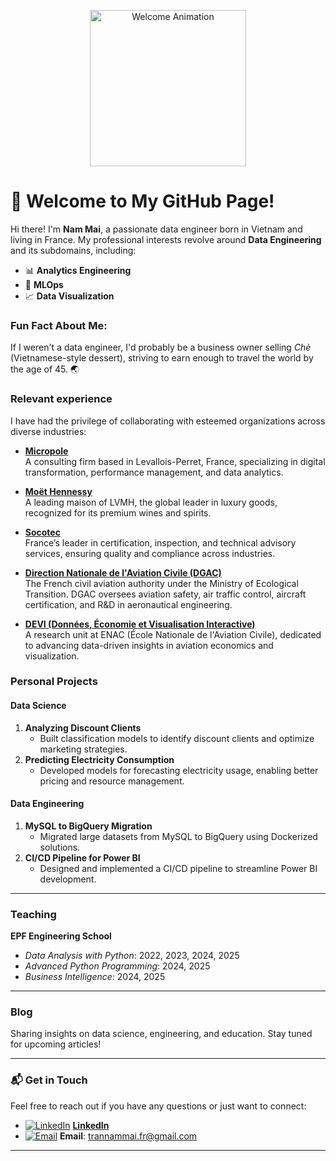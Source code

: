 <p align="center">
  <img src="https://i0.wp.com/media1.giphy.com/media/3o7TKMt1VVNkHV2PaE/giphy.gif" width="250" height="250" alt="Welcome Animation"/>
</p>

# 👋 Welcome to My GitHub Page!

Hi there! I'm **Nam Mai**, a passionate data engineer born in Vietnam and living in France. My professional interests revolve around **Data Engineering** and its subdomains, including:

- 📊 **Analytics Engineering**
- 🤖 **MLOps**
- 📈 **Data Visualization**

### Fun Fact About Me:
If I weren't a data engineer, I'd probably be a business owner selling *Chè* (Vietnamese-style dessert), striving to earn enough to travel the world by the age of 45. 🌏

### **Relevant experience**  

I have had the privilege of collaborating with esteemed organizations across diverse industries:  

- **[Micropole](https://www.micropole.com/)**  
   A consulting firm based in Levallois-Perret, France, specializing in digital transformation, performance management, and data analytics.  

- **[Moët Hennessy](https://www.moet-hennessy.com/)**  
   A leading maison of LVMH, the global leader in luxury goods, recognized for its premium wines and spirits.  

- **[Socotec](https://www.socotec.com/)**  
   France’s leader in certification, inspection, and technical advisory services, ensuring quality and compliance across industries.  

- **[Direction Nationale de l'Aviation Civile (DGAC)](https://www.ecologie.gouv.fr/direction-generale-laviation-civile-dgac)**  
   The French civil aviation authority under the Ministry of Ecological Transition. DGAC oversees aviation safety, air traffic control, aircraft certification, and R&D in aeronautical engineering.  

- **[DEVI (Données, Économie et Visualisation Interactive)](https://www.enac.fr/en/research)**  
   A research unit at ENAC (École Nationale de l'Aviation Civile), dedicated to advancing data-driven insights in aviation economics and visualization.  

### **Personal Projects**  

#### **Data Science**  
1. **Analyzing Discount Clients**  
   - Built classification models to identify discount clients and optimize marketing strategies.  
2. **Predicting Electricity Consumption**  
   - Developed models for forecasting electricity usage, enabling better pricing and resource management.  

#### **Data Engineering**  
1. **MySQL to BigQuery Migration**  
   - Migrated large datasets from MySQL to BigQuery using Dockerized solutions.  
2. **CI/CD Pipeline for Power BI**  
   - Designed and implemented a CI/CD pipeline to streamline Power BI development.  

---

### **Teaching**  
**EPF Engineering School**  
- *Data Analysis with Python*: 2022, 2023, 2024, 2025  
- *Advanced Python Programming*: 2024, 2025  
- *Business Intelligence*: 2024, 2025  

---

### **Blog**  
Sharing insights on data science, engineering, and education. Stay tuned for upcoming articles!  

---

### 📬 Get in Touch

Feel free to reach out if you have any questions or just want to connect:

- [![LinkedIn](https://img.icons8.com/fluency/20/000000/linkedin.png)](https://www.linkedin.com/in/trannammai) [**LinkedIn**](https://www.linkedin.com/in/trannammai)
- [![Email](https://img.icons8.com/color/20/000000/new-post.png)](mailto:trannammai.fr@gmail.com) **Email**: trannammai.fr@gmail.com

---
